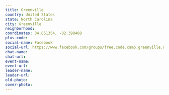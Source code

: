 ```yaml
---
title: Greenville
country: United States
state: North Carolina
city: Greenville
neighborhood: 
coordinates: 34.851354, -82.398488
plus-code:
social-name: Facebook
social-url: https://www.facebook.com/groups/free.code.camp.greenville.nc
chat-name:
chat-url:
event-name:
event-url:
leader-name:
leader-url:
old-photo: 
cover-photo:
---
```

